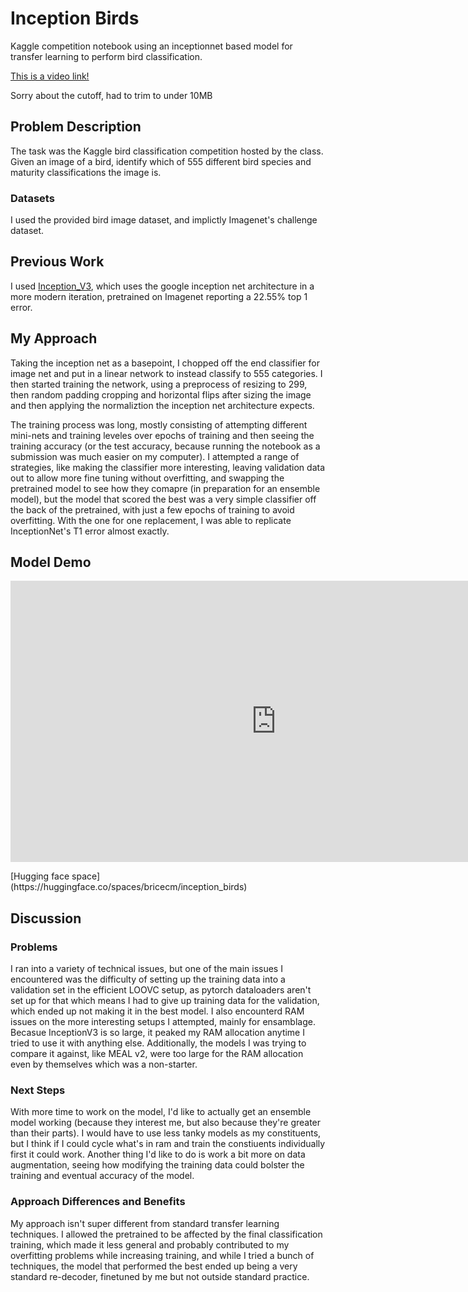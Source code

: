 # Inception Birds
Kaggle competition notebook using an inceptionnet based model for transfer learning to perform bird classification.

[This is a video link!](https://github.com/MrDragonsoul/inception_birds/assets/45057669/b085ce60-3bb9-4aa1-9f05-480b3d2a34a8)


Sorry about the cutoff, had to trim to under 10MB


<!--     Problem description
    Previous work (including what you used for your method i.e. pretrained models)
    Your approach
    Datasets
    Results
    Discussion
        What problems did you encounter?
        Are there next steps you would take if you kept working on the project?
        How does your approach differ from others? Was that beneficial?
 -->
## Problem Description
The task was the Kaggle bird classification competition hosted by the class. Given an image of a bird, identify which of 555 different bird species and maturity classifications the image is.
### Datasets
I used the provided bird image dataset, and implictly Imagenet's challenge dataset.

## Previous Work
I used [Inception_V3](https://pytorch.org/hub/pytorch_vision_inception_v3/), which uses the google inception net architecture in a more modern iteration, pretrained on Imagenet reporting a 22.55% top 1 error.

## My Approach
Taking the inception net as a basepoint, I chopped off the end classifier for image net and put in a linear network to instead classify to 555 categories. I then started training the network, using a preprocess of resizing to 299, then random padding cropping and horizontal flips after sizing the image and then applying the normaliztion the inception net architecture expects.

The training process was long, mostly consisting of attempting different mini-nets and training leveles over epochs of training and then seeing the training accuracy (or the test accuracy, because running the notebook as a submission was much easier on my computer). I attempted a range of strategies, like making the classifier more interesting, leaving validation data out to allow more fine tuning without overfitting, and swapping the pretrained model to see how they comapre (in preparation for an ensemble model), but the model that scored the best was a very simple classifier off the back of the pretrained, with just a few epochs of training to avoid overfitting. With the one for one replacement, I was able to replicate InceptionNet's T1 error almost exactly.

## Model Demo
<p align="center">
<iframe
	src="https://bricecm-inception-birds.hf.space"
	frameborder="0"
	width="850"
	height="450"
></iframe></p>
[Hugging face space](https://huggingface.co/spaces/bricecm/inception_birds)

## Discussion
### Problems
I ran into a variety of technical issues, but one of the main issues I encountered was the difficulty of setting up the training data into a validation set in the efficient LOOVC setup, as pytorch dataloaders aren't set up for that which means I had to give up training data for the validation, which ended up not making it in the best model. I also encounterd RAM issues on the more interesting setups I attempted, mainly for ensamblage. Becasue InceptionV3 is so large, it peaked my RAM allocation anytime I tried to use it with anything else. Additionally, the models I was trying to compare it against, like MEAL v2, were too large for the RAM allocation even by themselves which was a non-starter.
### Next Steps
With more time to work on the model, I'd like to actually get an ensemble model working (because they interest me, but also because they're greater than their parts). I would have to use less tanky models as my constituents, but I think if I could cycle what's in ram and train the constiuents individually first it could work. Another thing I'd like to do is work a bit more on data augmentation, seeing how modifying the training data could bolster the training and eventual accuracy of the model.
### Approach Differences and Benefits
My approach isn't super different from standard transfer learning techniques. I allowed the pretrained to be affected by the final classification training, which made it less general and probably contributed to my overfitting problems while increasing training, and while I tried a bunch of techniques, the model that performed the best ended up being a very standard re-decoder, finetuned by me but not outside standard practice. 
